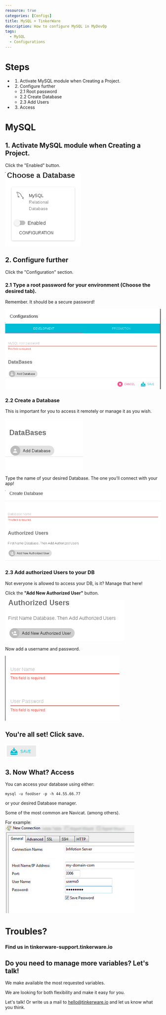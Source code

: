 ```yaml
---
resource: true
categories: [Configs]
title: MySQL + TinkerWare
description: How to configure MySQL in MyDevOp
tags: 
  - MySQL
  - Configurations
---
```


Steps
===
  * 1. Activate MySQL module when Creating a Project.
  * 2. Configure further
    - 2.1 Root password
    - 2.2 Create Database
    - 2.3 Add Users
  * 3. Access

MySQL
===

## 1. Activate MySQL module when Creating a Project.

Click the "Enabled" button.

![Enable MySQL](images/enable_mysql.png)

## 2. Configure further

Click the "Configuration" section.

### 2.1 Type a root password for your environment (Choose the desired tab).

Remember. It should be a secure password!

![Root pass](images/root_pass.png)

### 2.2 Create a Database

This is important for you to access it remotely or manage it as you wish.

![Add database](images/add_database.png)

Type the name of your desired Database. The one you'll connect with your app!

![Name database](images/name_database.png)

### 2.3 Add authorized Users to your DB

Not everyone is allowed to access your DB, is it? Manage that here!

Click  the **"Add New Authorized User"** button.

![Add user](images/add_user.png)

Now add a username and password.

![Name user](images/name_user.png)

## You're all set! Click save.

![Save](images/save.png)


## 3. Now What? Access

You can access your database using either:

```
mysql -u fooUser -p -h 44.55.66.77
```

or your desired Database manager. 

Some of the most common are Navicat. (among others).

For example:
![Save](images/navicat.png)


# Troubles?

### Find us in tinkerware-support.tinkerware.io

## Do you need to manage more variables? Let's talk! 

We make available the most requested variables. 

We are looking for both flexibility and make it easy for you.


Let's talk! Or write us a mail to hello@tinkerware.io and let us know what you think.
